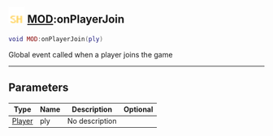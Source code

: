 ## <img src="../../.gitbook/assets/shared.png" width="32" height="32" /> [MOD](../mod/README.md):onPlayerJoin

```lua
void MOD:onPlayerJoin(ply)
```

Global event called when a player joins the game<br>

-----------------
## Parameters

| Type   | Name | Description | Optional |
| ------ | ---- | ----------- | -------: |
| [Player](../player/README.md) | ply | No description |  |
